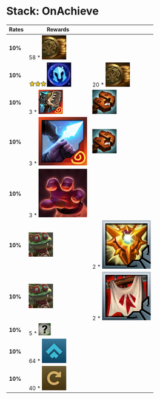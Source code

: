 # Stack: OnAchieve
| **Rates** | **Rewards**                                                                                                                |                                                                             |
| -         | -                                                                                                                          | -                                                                           |
| **10%**   | 58 * ![Gold](../../tftspecs/icon/rewards/Gold.png)                                                                         |                                                                             |
| **10%**   | ![Unit_Star](../../tftspecs/icon/rewards/Champion_Star_3.png)![Unit_Cost](../../tftspecs/icon/rewards/Champion_Cost_3.png) | 20 * ![Gold](../../tftspecs/icon/rewards/Gold.png)                          |
| **10%**   | 3 * ![Hullcrusher](../../tftitems/icon/set14/Artifacts/Hullcrusher.png)                                                    | ![MagneticRemover](../../tftspecs/icon/rewards/MagneticRemover.png)         |
| **10%**   | 3 * ![SnipersFocus](../../tftitems/icon/set14/Artifacts/SnipersFocus.png)                                                  | ![MagneticRemover](../../tftspecs/icon/rewards/MagneticRemover.png)         |
| **10%**   | 3 * ![ThiefsGloves](../../tftitems/icon/set14/Craftable/ThiefsGloves.png)                                                  |                                                                             |
| **10%**   | ![Dummy](../../tftspecs/icon/rewards/Dummy.png)                                                                            | 2 * ![Lockets](../../tftitems/icon/set14/Support/LocketoftheIronSolari.png) |
| **10%**   | ![Dummy](../../tftspecs/icon/rewards/Dummy.png)                                                                            | 2 * ![Zekes](../../tftitems/icon/set14/Support/ZekesHerald.png)             |
| **10%**   | 5 * ![Emblem](../../tftspecs/icon/rewards/Emblem.jpg)                                                                      |                                                                             |
| **10%**   | 64 * ![exp](../../tftspecs/icon/rewards/exp.png)                                                                           |                                                                             |
| **10%**   | 40 * ![Reroll](../../tftspecs/icon/rewards/Reroll.png)                                                                     |                                                                             |
